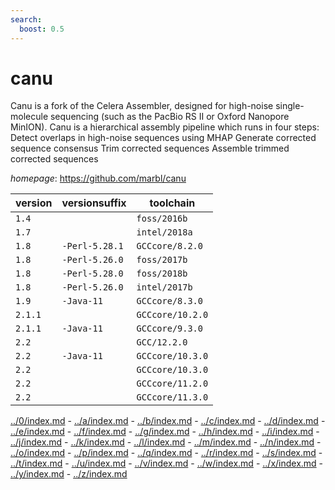 ```yaml
---
search:
  boost: 0.5
---
```

# canu

Canu is a fork of the Celera Assembler, designed for high-noise single-molecule  sequencing (such as the PacBio RS II or Oxford Nanopore MinION).   Canu is a hierarchical assembly pipeline which runs in four steps:       Detect overlaps in high-noise sequences using MHAP      Generate corrected sequence consensus      Trim corrected sequences      Assemble trimmed corrected sequences

*homepage*: <https://github.com/marbl/canu>

version | versionsuffix | toolchain
--------|---------------|----------
``1.4`` |  | ``foss/2016b``
``1.7`` |  | ``intel/2018a``
``1.8`` | ``-Perl-5.28.1`` | ``GCCcore/8.2.0``
``1.8`` | ``-Perl-5.26.0`` | ``foss/2017b``
``1.8`` | ``-Perl-5.28.0`` | ``foss/2018b``
``1.8`` | ``-Perl-5.26.0`` | ``intel/2017b``
``1.9`` | ``-Java-11`` | ``GCCcore/8.3.0``
``2.1.1`` |  | ``GCCcore/10.2.0``
``2.1.1`` | ``-Java-11`` | ``GCCcore/9.3.0``
``2.2`` |  | ``GCC/12.2.0``
``2.2`` | ``-Java-11`` | ``GCCcore/10.3.0``
``2.2`` |  | ``GCCcore/10.3.0``
``2.2`` |  | ``GCCcore/11.2.0``
``2.2`` |  | ``GCCcore/11.3.0``

[../0/index.md](0) - [../a/index.md](a) - [../b/index.md](b) - [../c/index.md](c) - [../d/index.md](d) - [../e/index.md](e) - [../f/index.md](f) - [../g/index.md](g) - [../h/index.md](h) - [../i/index.md](i) - [../j/index.md](j) - [../k/index.md](k) - [../l/index.md](l) - [../m/index.md](m) - [../n/index.md](n) - [../o/index.md](o) - [../p/index.md](p) - [../q/index.md](q) - [../r/index.md](r) - [../s/index.md](s) - [../t/index.md](t) - [../u/index.md](u) - [../v/index.md](v) - [../w/index.md](w) - [../x/index.md](x) - [../y/index.md](y) - [../z/index.md](z)

